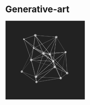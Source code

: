 # Generative-art


<a href="http://46.101.187.32/generative-art/particles/index.html"><img src="img/particles.png" height="250" width="250" ></a>
